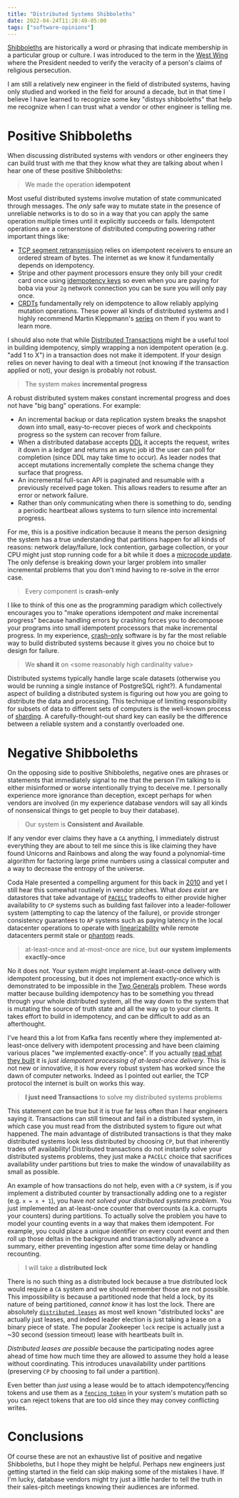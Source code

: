 ```yaml
---
title: "Distributed Systems Shibboleths"
date: 2022-04-24T11:28:49-05:00
tags: ["software-opinions"]
---
```


[Shibboleths](https://en.wikipedia.org/wiki/Shibboleth) are historically a
word or phrasing that indicate membership in a particular group or culture. I
was introduced to the term in the [West Wing](https://youtu.be/fqkaBEWPH18?t=24)
where the President needed to verify the veracity of a person's claims of
religious persecution.

I am still a relatively new engineer in the field of distributed systems,
having only studied and worked in the field for around a decade, but in that
time I believe I have learned to recognize some key "distsys shibboleths" that
help me recognize when I can trust what a vendor or other engineer is telling
me.

# Positive Shibboleths
When discussing distributed systems with vendors or other engineers they can
build trust with me that they know what they are talking about when I hear one
of these positive Shibboleths:

> We made the operation **idempotent**

Most useful distributed systems involve mutation of state communicated through
messages. The *only* safe way to mutate state in the presence of unreliable
networks is to do so in a way that you can apply the same operation multiple
times until it explicitly succeeds or fails. Idempotent operations are a
cornerstone of distributed computing powering rather important things like:

* [TCP segment retransmission](https://datatracker.ietf.org/doc/html/rfc793#section-3.3)
  relies on idempotent receivers to ensure an ordered stream of bytes. The
  internet as we know it fundamentally depends on idempotency.
* Stripe and other payment processors ensure they only bill your credit card
  once using [idempotency keys](https://stripe.com/docs/api/idempotent_requests)
  so even when you are paying for boba via your `2g` network connection you
  can be sure you will only pay once.
* [CRDTs](https://en.wikipedia.org/wiki/Conflict-free_replicated_data_type)
  fundamentally rely on idempotence to allow reliably applying mutation
  operations. These power all kinds of distributed systems and I highly
  recommend Martin Kleppmann's
  [series](https://martin.kleppmann.com/2020/07/06/crdt-hard-parts-hydra.html)
  on them if you want to learn more.

I should also note that while [Distributed Transactions](https://en.wikipedia.org/wiki/Distributed_transaction)
might be a useful tool in building idempotency, simply wrapping a non idempotent
operation (e.g. "add 1 to X") in a transaction does not make it idempotent. If
your design relies on never having to deal with a timeout (not knowing if the
transaction applied or not), your design is probably not robust.

> The system makes **incremental progress**

A robust distributed system makes constant incremental progress and does not
have "big bang" operations. For example:

* An incremental backup or data replication system breaks the snapshot down
  into small, easy-to-recover pieces of work and checkpoints progress so the
  system can recover from failure.
* When a distributed database accepts
  [DDL](https://en.wikipedia.org/wiki/Data_definition_language) it accepts the
  request, writes it down in a ledger and returns an async job id the user can
  poll for completion (since DDL may take time to occur). As leader nodes
  that accept mutations incrementally complete the schema change they surface
  that progress.
* An incremental full-scan API is paginated and resumable with a previously
  received page token. This allows readers to resume after an error or
  network failure.
* Rather than only communicating when there is something to do, sending
  a periodic heartbeat allows systems to turn silence into incremental
  progress.

For me, this is a positive indication because it means the person designing the
system has a true understanding that partitions happen for all kinds of
reasons: network delay/failure, lock contention, garbage collection, or your
CPU might just stop running code for a bit while it does a [microcode
update](https://aws.amazon.com/security/security-bulletins/AWS-2018-013/v11/).
The only defense is breaking down your larger problem into smaller incremental
problems that you don't mind having to re-solve in the error case.

> Every component is **crash-only**

I like to think of this one as the programming paradigm which collectively
encourages you to "make operations idempotent *and* make incremental progress"
because handling errors by crashing forces you to decompose your programs into
small idempotent processors that make incremental progress. In my experience,
[crash-only](https://www.usenix.org/legacy/events/hotos03/tech/full_papers/candea/candea_html/index.html)
software is by far the most reliable way to build distributed systems because
it gives you no choice but to design for failure.

> We **shard it** on \<some reasonably high cardinality value\>

Distributed systems typically handle large scale datasets (otherwise you would be
running a single instance of PostgreSQL right?). A fundamental aspect of
building a distributed system is figuring out how you are going to distribute
the data and processing. This technique of limiting responsibility for subsets
of data to different sets of computers is the well-known process of
[sharding](https://en.wikipedia.org/wiki/Shard_(database_architecture)). A
carefully-thought-out shard key can easily be the difference between a reliable
system and a constantly overloaded one.

# Negative Shibboleths

On the opposing side to positive Shibboleths, negative ones are phrases or
statements that immediately signal to me that the person I'm talking to is
either misinformed or worse intentionally trying to deceive me. I personally
experience more ignorance than deception, except perhaps for when vendors are
involved (in my experience database vendors will say all kinds of nonsensical
things to get people to buy their database).

> Our system is **Consistent and Available**.

If any vendor ever claims they have a `CA` anything, I immediately distrust
everything they are about to tell me since this is like claiming they have
found Unicorns and Rainbows and along the way found a polynomial-time
algorithm for factoring large prime numbers using a classical computer and a
way to decrease the entropy of the universe.

Coda Hale presented a compelling argument for this back in
[2010](https://codahale.com/you-cant-sacrifice-partition-tolerance/) and yet I
still hear this somewhat routinely in vendor pitches. What *does exist* are
datastores that take advantage of
[`PACELC`](https://en.wikipedia.org/wiki/PACELC_theorem) tradeoffs to either
provide higher availability to `CP` systems such as building fast failover into
a leader-follower system (attempting to cap the latency of the failure), or
provide stronger consistency guarantees to `AP` systems such as paying latency
in the local datacenter operations to operate with
[linearizability](https://youtu.be/noUNH3jDLC0?list=PLeKd45zvjcDFUEv_ohr_HdUFe97RItdiB&t=723)
while remote datacenters permit stale or
[phantom](https://en.wikipedia.org/wiki/Isolation_(database_systems)#Phantom_reads)
reads.

> at-least-once and at-most-once are nice, but **our system implements
> exactly-once**

No it does not. Your system might implement at-least-once delivery with
idempotent processing, but it does not implement exactly-once which
is demonstrated to be impossible in the
[Two Generals](https://en.wikipedia.org/wiki/Two_Generals%27_Problem) problem.
These words matter because building idempotency has to be something you thread
through your whole distributed system, all the way down to the system that is
mutating the source of truth state and all the way up to your clients. It takes
effort to build in idempotency, and can be difficult to add as an afterthought.

I've heard this a lot from Kafka fans recently where they implemented at-least-once
delivery with idempotent processing and have been claiming various places "we
implemented exactly-once". If you actually [read what they
built](https://www.confluent.io/blog/exactly-once-semantics-are-possible-heres-how-apache-kafka-does-it/)
it is *just idempotent processing of at-least-once delivery*. This is not new
or innovative, it is how every robust system has worked since the dawn of
computer networks. Indeed as I pointed out earlier, the TCP protocol the
internet is built on works this way.

> **I just need Transactions** to solve my distributed systems problems

This statement _can_ be true but it is true far less often than I hear
engineers saying it. Transactions can still timeout and fail in a distributed
system, in which case you must read from the distributed system to figure out
what happened. The main advantage of distributed transactions is that they make
distributed systems look less distributed by choosing `CP`, but that inherently
trades off availability! Distributed transactions do not instantly solve your
distributed systems problems, they just make a `PACELC` choice that sacrifices
availability under partitions but tries to make the window of unavailability as
small as possible.

An example of how transactions do not help, even with a `CP` system, is if you
implement a distributed counter by transactionally adding one to a register
(e.g. `x = x + 1`), you have _not solved your distributed systems problem_. You
just implemented an at-least-once counter that overcounts (a.k.a. corrupts your
counters) during partitions. To actually solve the problem you have to model
your counting events in a way that makes them idempotent. For example, you
could place a unique identifier on every count event and then roll up those
deltas in the background and transactionally advance a summary, either
preventing ingestion after some time delay or handling recounting.

> I will take a **distributed lock**

There is no such thing as a distributed lock because a true distributed lock
would require a `CA` system and we should remember those are not possible. This
impossibility is because a partitioned node that held a lock, by its nature of
being partitioned, *cannot know* it has lost the lock.  There are absolutely
[`distributed leases`](https://en.wikipedia.org/wiki/Lease_(computer_science))
as most well known "distributed locks" are actually just leases, and indeed
leader election is just taking a lease on a binary piece of state. The popular
Zookeeper `lock` recipe is actually just a ~30 second (session timeout) lease
with heartbeats built in.

*Distributed leases are possible* because the participating nodes agree ahead
of time how much time they are allowed to assume they hold a lease without
coordinating. This introduces unavailability under partitions (preserving `CP`
by choosing to fail under a partition).

Even better than *just* using a lease
would be to attach idempotency/fencing tokens and use them as a [`fencing
token`](https://martin.kleppmann.com/2016/02/08/how-to-do-distributed-locking.html)
in your system's mutation path so you can reject tokens that are too old since
they may convey conflicting writes.

# Conclusions

Of course these are not an exhaustive list of positive and negative Shibboleths,
but I hope they might be helpful. Perhaps new engineers just getting
started in the field can skip making some of the mistakes I have. If I'm lucky,
database vendors might try just a little harder to tell the truth in their
sales-pitch meetings knowing their audiences are informed.
